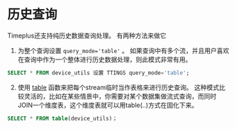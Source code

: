 # 历史查询

Timeplus还支持纯历史数据查询处理。 有两种方法来做它

1. 为整个查询设置 `query_mode='table'` 。 如果查询中有多个流，并且用户喜欢在查询中作为一个整体进行历史数据处理，则此模式非常有用。

```sql
SELECT * FROM device_utils 设置 TTINGS query_mode='table';
```



2. 使用 [table](functions#table) 函数来把每个stream临时当作表格来进行历史查询。 这种模式比较灵活的，比如在某些情景中，你需要对某个数据集做流式查询，而同时JOIN一个维度表，这个维度表就可以用table(..)方式在固化下来。

```sql
SELECT * FROM table(device_utils)；
```

